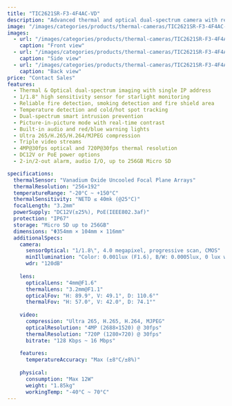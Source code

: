 ```yaml
---
title: "TIC2621SR-F3-4F4AC-VD"
description: "Advanced thermal and optical dual-spectrum camera with reliable fire detection, temperature monitoring, and smart intrusion prevention capabilities. Features dual video output with single IP address and high sensitivity 1/1.8\" sensor for superior starlight monitoring."
image: "/images/categories/products/thermal-cameras/TIC2621SR-F3-4F4AC-VD/TIC2621SR-F3-4F4AC-VD  (1).png"
images:
  - url: "/images/categories/products/thermal-cameras/TIC2621SR-F3-4F4AC-VD/TIC2621SR-F3-4F4AC-VD  (1).png"
    caption: "Front view"
  - url: "/images/categories/products/thermal-cameras/TIC2621SR-F3-4F4AC-VD/TIC2621SR-F3-4F4AC-VD  (2).png"
    caption: "Side view"
  - url: "/images/categories/products/thermal-cameras/TIC2621SR-F3-4F4AC-VD/TIC2621SR-F3-4F4AC-VD  (3).png"
    caption: "Back view"
price: "Contact Sales"
features:
  - Thermal & Optical dual-spectrum imaging with single IP address
  - 1/1.8" high sensitivity sensor for starlight monitoring
  - Reliable fire detection, smoking detection and fire shield area
  - Temperature detection and cold/hot spot tracking
  - Dual-spectrum smart intrusion prevention
  - Picture-in-picture mode with real-time contrast
  - Built-in audio and red/blue warning lights
  - Ultra 265/H.265/H.264/MJPEG compression
  - Triple video streams
  - 4MP@30fps optical and 720P@30fps thermal resolution
  - DC12V or PoE power options
  - 2-in/2-out alarm, audio I/O, up to 256GB Micro SD

specifications:
  thermalSensor: "Vanadium Oxide Uncooled Focal Plane Arrays"
  thermalResolution: "256×192"
  temperatureRange: "-20°C ~ +150°C"
  thermalSensitivity: "NETD ≤ 40mk (@25°C)"
  focalLength: "3.2mm"
  powerSupply: "DC12V(±25%), PoE(IEEE802.3af)"
  protection: "IP67"
  storage: "Micro SD up to 256GB"
  dimensions: "Φ354mm × 104mm × 116mm"
  additionalSpecs:
    camera:
      sensorOptical: "1/1.8\", 4.0 megapixel, progressive scan, CMOS"
      minIllumination: "Color: 0.001lux (F1.6), B/W: 0.0005lux, 0 lux with IR"
      wdr: "120dB"
    
    lens:
      opticalLens: "4mm@F1.6"
      thermalLens: "3.2mm@F1.1"
      opticalFov: "H: 89.9°, V: 49.1°, D: 110.6°"
      thermalFov: "H: 57.0°, V: 42.0°, D: 74.1°"
    
    video:
      compression: "Ultra 265, H.265, H.264, MJPEG"
      opticalResolution: "4MP (2688×1520) @ 30fps"
      thermalResolution: "720P (1280×720) @ 30fps"
      bitrate: "128 Kbps ~ 16 Mbps"
    
    features:
      temperatureAccuracy: "Max (±8°C/±8%)"
    
    physical:
      consumption: "Max 12W"
      weight: "1.85kg"
      workingTemp: "-40°C ~ 70°C"
---
```

